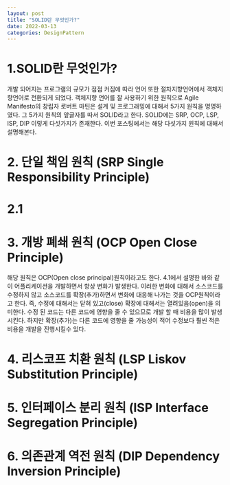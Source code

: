 ```yaml
---
layout: post
title: "SOLID란 무엇인가?"
date: 2022-03-13
categories: DesignPattern
---
```


# 1.SOLID란 무엇인가?

개발 되어지는 프로그램의 규모가 점점 커짐에 따라 언어 또한 절차지향언어에서 객체지향언어로 전환되게 되었다. 객체지향 언어를 잘 사용하기 위한 원칙으로 Agile Manifesto의 창립자 로버트 마틴은 설계 및 프로그래밍에 대해서 5가지 원칙을 명명하였다. 그 5가지 원칙의 앞글자를 따서 SOLID라고 한다. SOLID에는 SRP, OCP, LSP, ISP, DIP 이렇게 다섯가지가 존재한다. 이번 포스팅에서는 해당 다섯가지 윈칙에 대해서 설명해본다.

# 2. 단일 책임 원칙 (SRP Single Responsibility Principle)

# 2.1 

# 3. 개방 폐쇄 원칙 (OCP Open Close Principle)

해당 원칙은 OCP(Open close principal)원칙이라고도 한다. 4.1에서 설명한 바와 같이 어플리케이션을 개발하면서 항상 변화가 발생한다. 이러한 변화에 대해서 소스코드를 수정하지 않고 소스코드를 확장(추가)하면서 변화에 대응해 나가는 것을 OCP원칙이라고 한다. 즉, 수정에 대해서는 닫혀 있고(close) 확장에 대해서는 열려있음(open)을 의미한다. 수정 된 코드는 다른 코드에 영향을 줄 수 있으므로 개발 할 때 비용을 많이 발생시킨다. 하지만 확장(추가)는 다른 코드에 영향을 줄 가능성이 적어 수정보다 훨씬 적은 비용을 개발을 진행시킬수 있다. 


# 4. 리스코프 치환 원칙 (LSP Liskov Substitution Principle)

# 5. 인터페이스 분리 원칙 (ISP Interface Segregation Principle)

# 6. 의존관계 역전 원칙 (DIP Dependency Inversion Principle)
